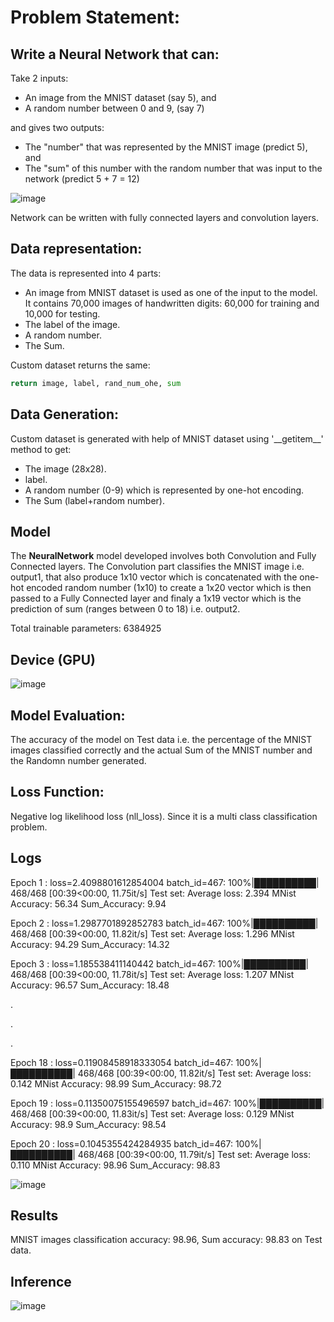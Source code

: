 # Problem Statement:

## Write a Neural Network that can:
Take 2 inputs:

- An image from the MNIST dataset (say 5), and
- A random number between 0 and 9, (say 7)

and gives two outputs:
- The "number" that was represented by the MNIST image (predict 5), and
- The "sum" of this number with the random number that was input to the network (predict 5 + 7 = 12)

![image](https://user-images.githubusercontent.com/48423396/137637066-e5a4294f-ab4a-4803-8266-d604c0660b0d.png)

Network can be written with fully connected layers and convolution layers.

## Data representation:

The data is represented into 4 parts:
- An image from MNIST dataset is used as one of the input to the model. It contains 70,000 images of handwritten digits: 60,000 for training and 10,000 for testing.
- The label of the image.
- A random number.
- The Sum. 

Custom dataset returns the same:
```python
return image, label, rand_num_ohe, sum
```

## Data Generation:

Custom dataset is generated with help of MNIST dataset using '\_\_getitem\_\_' method to get:
- The image (28x28).
- label.
- A random number (0-9) which is represented by one-hot encoding.
- The Sum (label+random number). 

## Model

The **NeuralNetwork** model developed involves both Convolution and Fully Connected layers. The Convolution part classifies the MNIST image i.e. output1, that also produce 1x10 vector which is concatenated with the one-hot encoded random number (1x10) to create a 1x20 vector which is then passed to a Fully Connected layer and finaly a 1x19 vector which is the prediction of sum (ranges between 0 to 18) i.e. output2.

Total trainable parameters: 6384925

## Device (GPU)
![image](https://user-images.githubusercontent.com/48423396/137644564-66f86caf-8cfd-4885-aeec-0e76f55ca973.png)


## Model Evaluation:
The accuracy of the model on Test data i.e. the percentage of the MNIST images classified correctly and the actual Sum of the MNIST number and the Randomn number generated.

## Loss Function:
Negative log likelihood loss (nll_loss). Since it is a multi class classification problem.

## Logs

Epoch 1 : 
loss=2.4098801612854004 batch_id=467: 100%|██████████| 468/468 [00:39<00:00, 11.75it/s]
Test set: Average loss: 2.394 MNist Accuracy: 56.34 Sum_Accuracy: 9.94

Epoch 2 : 
loss=1.2987701892852783 batch_id=467: 100%|██████████| 468/468 [00:39<00:00, 11.82it/s]
Test set: Average loss: 1.296 MNist Accuracy: 94.29 Sum_Accuracy: 14.32

Epoch 3 : 
loss=1.185538411140442 batch_id=467: 100%|██████████| 468/468 [00:39<00:00, 11.78it/s]
Test set: Average loss: 1.207 MNist Accuracy: 96.57 Sum_Accuracy: 18.48

.

.

.

Epoch 18 : 
loss=0.11908458918333054 batch_id=467: 100%|██████████| 468/468 [00:39<00:00, 11.82it/s]
Test set: Average loss: 0.142 MNist Accuracy: 98.99 Sum_Accuracy: 98.72

Epoch 19 : 
loss=0.11350075155496597 batch_id=467: 100%|██████████| 468/468 [00:39<00:00, 11.83it/s]
Test set: Average loss: 0.129 MNist Accuracy: 98.9 Sum_Accuracy: 98.54

Epoch 20 : 
loss=0.1045355424284935 batch_id=467: 100%|██████████| 468/468 [00:39<00:00, 11.79it/s]
Test set: Average loss: 0.110 MNist Accuracy: 98.96 Sum_Accuracy: 98.83

![image](https://user-images.githubusercontent.com/48423396/137644339-7fbed1e3-6251-452e-8fb6-6d0ffdf8c36b.png)

## Results
MNIST images classification accuracy: 98.96, Sum accuracy: 98.83 on Test data.

## Inference
![image](https://user-images.githubusercontent.com/48423396/137644235-c523ba0b-c451-4818-a494-21a72b676ba6.png)


